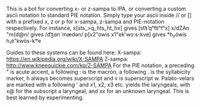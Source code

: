 This is a bot for converting x- or z-sampa to IPA, or converting a custom ascii notation to standard PIE notation. Simply type your ascii inside // or [] with a prefixed x, z or p for x-sampa, z-sampa and PIE-notation respectively.
For instance,
x[sts_>q_hts_ht_hx] gives [st͡sʼqʰt͡sʰtʰx]
x/dZAn "m{d@n/ gives /d͡ʒɑn ˈmædən/
p[x2"owis x1"ek'wo:s-kve] gives *h₂ówis h₁é"kwōs-kʷe


Guides to these systems can be found here:
X-sampa: https://en.wikipedia.org/wiki/X-SAMPA
Z-sampa: http://www.kneequickie.com/kq/Z-SAMPA
For the PIE notation, a preceding " is acute accent, a following : is the macron, a following . is the syllabicity marker, h always becomes superscript and v is superscript w. Palato-velars are marked with a following ' and x1, x2, x3 etc. yields the laryngeals, with x@ for the subscript a laryngeal, and xx for an unknown laryngeal. This is best learned by experimenting.
